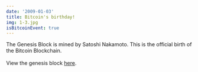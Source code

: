 ```yaml
---
date: '2009-01-03'
title: Bitcoin's birthday!
img: 1-3.jpg
isBitcoinEvent: true
---
```


The Genesis Block is mined by Satoshi Nakamoto. This is the official birth of the Bitcoin Blockchain.
<br/><br/>
View the genesis block <a href="https://blockstream.info/block/000000000019d6689c085ae165831e934ff763ae46a2a6c172b3f1b60a8ce26f" target="_blank">here</a>.
